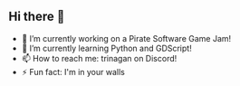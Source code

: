 ## Hi there 👋

- 🔭 I’m currently working on a Pirate Software Game Jam!
- 🌱 I’m currently learning Python and GDScript!
- 📫 How to reach me: trinagan on Discord!
- ⚡ Fun fact: I'm in your walls
